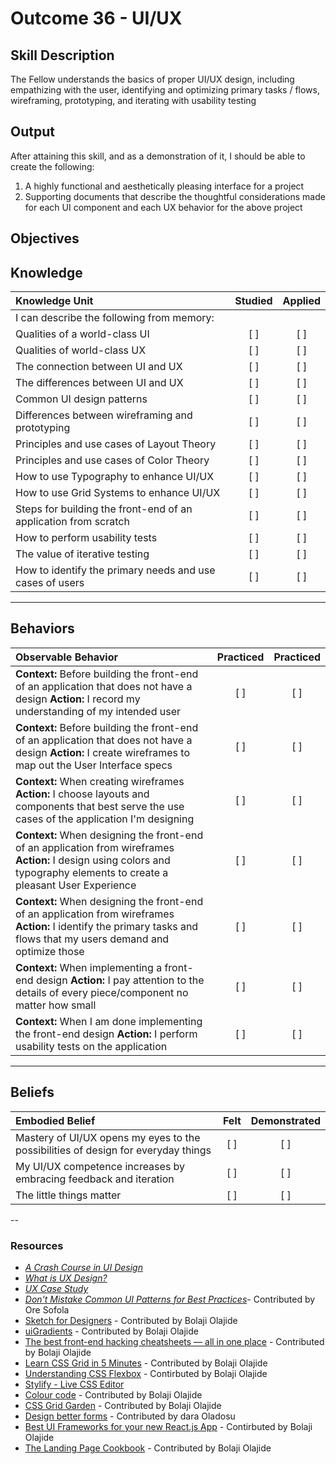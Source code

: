 # Outcome 36 - UI/UX

**Skill Description**
----------
The Fellow understands the basics of proper UI/UX design, including empathizing with the user, identifying and optimizing primary tasks / flows, wireframing, prototyping, and iterating with usability testing

**Output**
----------
After attaining this skill, and as a demonstration of it, I should be able to create the following:

1. A highly functional and aesthetically pleasing interface for a project
2. Supporting documents that describe the thoughtful considerations made for each UI component and each UX behavior for the above project

**Objectives**
----------
## **Knowledge**


| Knowledge Unit   |      Studied      | Applied |
|:-------------|:------------------:|:--------:|
| I can describe the following from memory: | | |
| Qualities of a world-class UI | [ ] | [ ]  |
| Qualities of world-class UX | [ ] | [ ] |
| The connection between UI and UX | [ ] |  [ ] |
| The differences between UI and UX | [ ] | [ ] |
| Common UI design patterns | [ ] | [ ] |
| Differences between wireframing and prototyping | [ ] | [ ] |
| Principles and use cases of Layout Theory | [ ] | [ ] |
| Principles and use cases of Color Theory | [ ] | [ ] |
| How to use Typography to enhance UI/UX | [ ] | [ ] |
| How to use Grid Systems to enhance UI/UX | [ ] | [ ] |
| Steps for building the front-end of an application from scratch | [ ] | [ ] |
| How to perform usability tests | [ ] | [ ] |
| The value of iterative testing | [ ] | [ ] |
| How to identify the primary needs and use cases of users | [ ] | [ ] |


----------


## **Behaviors**

| Observable Behavior   |      Practiced      | Practiced |
|:-------------|:------------------:|:--------:|
| **Context:** Before building the front-end of an application that does not have a design **Action:** I record my understanding of my intended user | [ ] | [ ]  |
| **Context:** Before building the front-end of an application that does not have a design **Action:** I create wireframes to map out the User Interface specs | [ ] | [ ]  |
| **Context:** When creating wireframes **Action:** I choose layouts and components that best serve the use cases of the application I'm designing | [ ] | [ ]  |
| **Context:** When designing the front-end of an application from wireframes **Action:** I design using colors and typography elements to create a pleasant User Experience | [ ] | [ ]  |
| **Context:** When designing the front-end of an application from wireframes **Action:** I identify the primary tasks and flows that my users demand and optimize those | [ ] | [ ]  |
| **Context:** When implementing a front-end design **Action:** I pay attention to the details of every piece/component no matter how small |   [ ]   |   [ ] |
| **Context:** When I am done implementing the front-end design **Action:** I perform usability tests on the application |   [ ]   |   [ ] |


----------


## **Beliefs**


| Embodied Belief   |      Felt      | Demonstrated |
|:-------------|:------------------:|:--------:|
| Mastery of UI/UX opens my eyes to the possibilities of design for everyday things| [ ] | [ ] |
| My UI/UX competence increases by embracing feedback and iteration | [ ] | [ ] |
| The little things matter | [ ] | [ ] |

 -- 
### Resources
 - [_A Crash Course in UI Design_](https://blog.marvelapp.com/crash-course-ui-design/?utm_source=weekly-newsletter&utm_medium=email&utm_campaign=marvel-newsletter-2017-10-24&utm_term=)
 - [_What is UX Design?_](https://blog.prototypr.io/what-is-ux-design-common-misconceptions-and-ux-myths-39fe98cc6d23)
 - [_UX Case Study_](https://blog.prototypr.io/ux-study-case-trip-fun-563370f58ee3?ref=prototyprio)
 - [_Don't Mistake Common UI Patterns for Best Practices_](https://medium.com/ruxers/dont-mistake-common-ui-patterns-for-best-practices-4a1c8d4bef9a)- Contributed by Ore Sofola
 - [Sketch for Designers](http://sketch.fordesignrs.com/?ref=producthunt) - Contributed by Bolaji Olajide
 - [uiGradients](https://uigradients.com/) - Contributed by Bolaji Olajide
 - [The best front-end hacking cheatsheets — all in one place](https://medium.freecodecamp.org/modern-frontend-hacking-cheatsheets-df9c2566c72a) - Contributed by Bolaji Olajide
- [Learn CSS Grid in 5 Minutes](https://medium.freecodecamp.org/learn-css-grid-in-5-minutes-f582e87b1228) - Contributed by Bolaji Olajide
- [Understanding CSS Flexbox](https://codeburst.io/understanding-css-flexbox-d6162885fefe) - Contirbuted by Bolaji Olajide
- [Stylify - Live CSS Editor](https://chrome.google.com/webstore/detail/stylify-live-css-editor/pbcpfbcibpcbfbmddogfhcijfpboeaaf)
- [Colour code](http://www.colourco.de/) - Contributed by Bolaji Olajide
- [CSS Grid Garden](http://cssgridgarden.com/) - Contributed by Bolaji Olajide
- [Design better forms](https://uxdesign.cc/design-better-forms-96fadca0f49c) - Contributed by dara Oladosu
- [Best UI Frameworks for your new React.js App](https://hackernoon.com/the-coolest-react-ui-frameworks-for-your-new-react-app-ad699fffd651) - Contirbuted by Bolaji Olajide
- [The Landing Page Cookbook](https://yourlandingpagesucks.com/cookbook/?ref=producthunt) - Contributed by Bolaji Olajide
